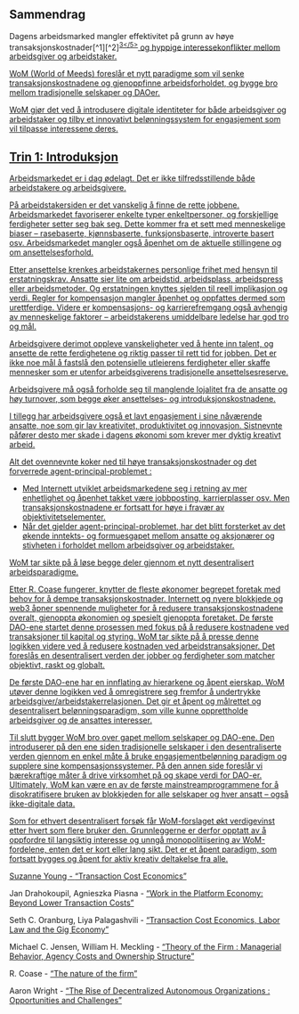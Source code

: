 

## Sammendrag

Dagens arbeidsmarked mangler effektivitet på grunn av høye transaksjonskostnader\[^1\]\[^2\]<sup id="fnref:3"><a href="#fn:3" class="footnote-ref">3</5></sup> og hyppige interessekonflikter mellom arbeidsgiver og arbeidstaker.</p> 

<p spaces-before="0">
  WoM (World of Meeds) foreslår et nytt paradigme som vil senke transaksjonskostnadene og gjenoppfinne arbeidsforholdet, og bygge bro mellom tradisjonelle selskaper og DAOer.
</p>

<p spaces-before="0">
  WoM gjør det ved å introdusere digitale identiteter for både arbeidsgiver og arbeidstaker og tilby et innovativt belønningssystem for engasjement som vil tilpasse interessene deres.
</p>

<h2 spaces-before="0">
  Trin 1: Introduksjon
</h2>

<p spaces-before="0">
  Arbeidsmarkedet er i dag ødelagt. Det er ikke tilfredsstillende både arbeidstakere og arbeidsgivere.
</p>

<p spaces-before="0">
  På arbeidstakersiden er det vanskelig å finne de rette jobbene. Arbeidsmarkedet favoriserer enkelte typer enkeltpersoner, og forskjellige ferdigheter setter seg bak seg. Dette kommer fra et sett med menneskelige biaser – rasebaserte, kjønnsbaserte, funksjonsbaserte, introverte basert osv. Arbeidsmarkedet mangler også åpenhet om de aktuelle stillingene og om ansettelsesforhold.
</p>

<p spaces-before="0">
  Etter ansettelse krenkes arbeidstakernes personlige frihet med hensyn til erstatningskrav. Ansatte sier lite om arbeidstid, arbeidsplass, arbeidspress eller arbeidsmetoder. Og erstatningen knyttes sjelden til reell implikasjon og verdi. Regler for kompensasjon mangler åpenhet og oppfattes dermed som urettferdige. Videre er kompensasjons- og karrierefremgang også avhengig av menneskelige faktorer – arbeidstakerens umiddelbare ledelse har god tro og mål.
</p>

<p spaces-before="0">
  Arbeidsgivere derimot oppleve vanskeligheter ved å hente inn talent, og ansette de rette ferdighetene og riktig passer til rett tid for jobben. Det er ikke noe mål å fastslå den potensielle utleierens ferdigheter eller skaffe mennesker som er utenfor arbeidsgiverens tradisjonelle ansettelsesreserve.
</p>

<p spaces-before="0">
  Arbeidsgivere må også forholde seg til manglende lojalitet fra de ansatte og høy turnover, som begge øker ansettelses- og introduksjonskostnadene.
</p>

<p spaces-before="0">
  I tillegg har arbeidsgivere også et lavt engasjement i sine nåværende ansatte, noe som gir lav kreativitet, produktivitet og innovasjon. Sistnevnte påfører desto mer skade i dagens økonomi som krever mer dyktig kreativt arbeid.
</p>

<p spaces-before="0">
  Alt det ovennevnte koker ned til høye transaksjonskostnader og det forverrede agent-principal-problemet<fnref target="4" /> :
</p>

<ul>
  <li>
    Med Internett utviklet arbeidsmarkedene seg i retning av mer enhetlighet og åpenhet takket være jobbposting, karrierplasser osv. Men transaksjonskostnadene er fortsatt for høye i fravær av objektivitetselementer.
  </li>
  <li>
    Når det gjelder agent-principal-problemet, har det blitt forsterket av det økende inntekts- og formuesgapet mellom ansatte og aksjonærer og stivheten i forholdet mellom arbeidsgiver og arbeidstaker.
  </li>
</ul>

<p spaces-before="0">
  WoM tar sikte på å løse begge deler gjennom et nytt desentralisert arbeidsparadigme.
</p>

<p spaces-before="0">
  Etter R. Coase fungerer<fnref target="5" />, knytter de fleste økonomer begrepet foretak med behov for å dempe transaksjonskostnader. Internett og nyere blokkjede og web3 åpner spennende muligheter for å redusere transaksjonskostnadene overalt, gjenoppta økonomien og spesielt gjenoppta foretaket. De første DAO-ene<fnref target="6" /> startet denne prosessen med fokus på å redusere kostnadene ved transaksjoner til kapital og styring. WoM tar sikte på å presse denne logikken videre ved å redusere kostnaden ved arbeidstransaksjoner. Det foreslås en desentralisert verden der jobber og ferdigheter som matcher objektivt, raskt og globalt.
</p>

<p spaces-before="0">
  De første DAO-ene har en innflating av hierarkene og åpent eierskap. WoM utøver denne logikken ved å omregistrere seg fremfor å undertrykke arbeidsgiver/arbeidstakerrelasjonen. Det gir et åpent og målrettet og desentralisert belønningsparadigm, som ville kunne opprettholde arbeidsgiver og de ansattes interesser.
</p>

<p spaces-before="0">
  Til slutt bygger WoM bro over gapet mellom selskaper og DAO-ene. Den introduserer på den ene siden tradisjonelle selskaper i den desentraliserte verden gjennom en enkel måte å bruke engasjementbelønning paradigm og supplere sine kompensasjonssystemer. På den annen side foreslår vi bærekraftige måter å drive virksomhet på og skape verdi for DAO-er. Ultimately, WoM kan være en av de første mainstreamprogrammene for å disokratifisere bruken av blokkjeden for alle selskaper og hver ansatt – også ikke-digitale data.
</p>

<p spaces-before="0">
  Som for ethvert desentralisert forsøk får WoM-forslaget økt verdigevinst etter hvert som flere bruker den. Grunnleggerne er derfor opptatt av å oppfordre til langsiktig interesse og unngå monopolitiisering av WoM-fordelene, enten det er kort eller lang sikt. Det er et åpent paradigm, som fortsatt bygges og åpent for aktiv kreativ deltakelse fra alle.
</p>

<footnotes>
  <fn name="1" spaces-before="0">
    <p spaces-before="0">
      Suzanne Young - <a href="https://www.academia.edu/24703426/Transaction_Cost_Economics">“Transaction Cost Economics”</a>
    </p>
  </fn>
  
  <fn name="2" spaces-before="0">
    <p spaces-before="0">
      Jan Drahokoupil, Agnieszka Piasna - <a href="https://www.intereconomics.eu/contents/year/2017/number/6/article/work-in-the-platform-economy-beyond-lower-transaction-costs.html">“Work in the Platform Economy: Beyond Lower Transaction Costs”</a>
    </p>
  </fn>
  
  <fn name="3" spaces-before="0">
    <p spaces-before="0">
      Seth C. Oranburg, Liya Palagashvili - <a href="https://dsc.duq.edu/cgi/viewcontent.cgi?article=1115&context=law-faculty-scholarship">“Transaction Cost Economics, Labor Law and the Gig Economy”</a>
    </p>
  </fn>
  
  <fn name="4" spaces-before="0">
    <p spaces-before="0">
      Michael C. Jensen, William H. Meckling - <a href="https://www.sfu.ca/~wainwrig/Econ400/jensen-meckling.pdf">“Theory of the Firm : Managerial Behavior, Agency Costs and Ownership Structure”</a>
    </p>
  </fn>
  
  <fn name="5" spaces-before="0">
    <p spaces-before="0">
      R. Coase - <a href="http://econdse.org/wp-content/uploads/2014/09/firm-coase.pdf">“The nature of the firm”</a>
    </p>
  </fn>
  
  <fn name="6" spaces-before="0">
    <p spaces-before="0">
      Aaron Wright - <a href="https://stanford-jblp.pubpub.org/pub/rise-of-daos/release/1">“The Rise of Decentralized Autonomous Organizations : Opportunities and Challenges”</a>
    </p>
  </fn>
</footnotes>

